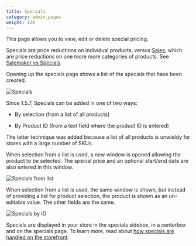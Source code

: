 ```yaml
---
title: Specials 
category: admin_pages
weight: 120
---
```


This page allows you to view, edit or delete special pricing. 

Specials are price reductions on individual products, versus [Sales](/user/admin_pages/catalog/salemaker/), which are price reductions on one more more categories of products.  See [Salemaker vs Specials](/user/miscellaneous/salemaker_vs_specials/).

Opening up the specials page shows a list of the specials that have been created.

![Specials](/images/specials.png)

Since 1.5.7, Specials can be added in one of two ways: 

- By selection (from a list of all products)

- By Product ID (from a text field where the product ID is entered)

The latter technique was added because a list of all products is unwieldy for stores with a large number of SKUs. 

When selection from a list is used, a new window is opened allowing the product to be selected.  The special price and an optional start/end date are also entered in this window. 

![Specials from list](/images/specials_from_list.png)

When selection from a list is used, the same window is shown, but instead of providing a list for product selection, the product is shown as an un-editable value.   The other fields are the same. 

![Specials by ID](/images/specials_by_id.png)

Specials are displayed in your store in the specials sidebox, in a centerbox and on the specials page.  To learn more, read about [how specials are handled on the storefront](/user/products/special_products/). 

